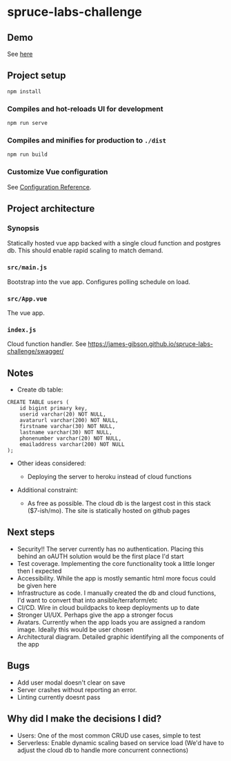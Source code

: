 # spruce-labs-challenge

## Demo

See [here](https://james-gibson.github.io/spruce-labs-challenge/)

## Project setup

```
npm install
```

### Compiles and hot-reloads UI for development

```
npm run serve
```

### Compiles and minifies for production to `./dist`

```
npm run build
```

### Customize Vue configuration

See [Configuration Reference](https://cli.vuejs.org/config/).

## Project architecture

### Synopsis

Statically hosted vue app backed with a single cloud function and postgres db. This should enable rapid scaling to match demand.

### `src/main.js`

Bootstrap into the vue app. Configures polling schedule on load.

### `src/App.vue`

The vue app.

### `index.js`

Cloud function handler. See https://james-gibson.github.io/spruce-labs-challenge/swagger/

## Notes

- Create db table:

```
CREATE TABLE users (
    id bigint primary key,
    userid varchar(20) NOT NULL,
    avatarurl varchar(200) NOT NULL,
    firstname varchar(30) NOT NULL,
    lastname varchar(30) NOT NULL,
    phonenumber varchar(20) NOT NULL,
    emailaddress varchar(200) NOT NULL
);
```

- Other ideas considered:

  - Deploying the server to heroku instead of cloud functions

- Additional constraint:
  - As free as possible. The cloud db is the largest cost in this stack (\$7-ish/mo). The site is statically hosted on github pages

## Next steps

- Security!! The server currently has no authentication. Placing this behind an oAUTH solution would be the first place I'd start
- Test coverage. Implementing the core functionality took a little longer then I expected
- Accessibility. While the app is mostly semantic html more focus could be given here
- Infrastructure as code. I manually created the db and cloud functions, I'd want to convert that into ansible/terraform/etc
- CI/CD. Wire in cloud buildpacks to keep deployments up to date
- Stronger UI/UX. Perhaps give the app a stronger focus
- Avatars. Currently when the app loads you are assigned a random image. Ideally this would be user chosen
- Architectural diagram. Detailed graphic identifying all the components of the app

## Bugs

- Add user modal doesn't clear on save
- Server crashes without reporting an error.
- Linting currently doesnt pass

## Why did I make the decisions I did?

- Users: One of the most common CRUD use cases, simple to test
- Serverless: Enable dynamic scaling based on service load (We'd have to adjust the cloud db to handle more concurrent connections)
